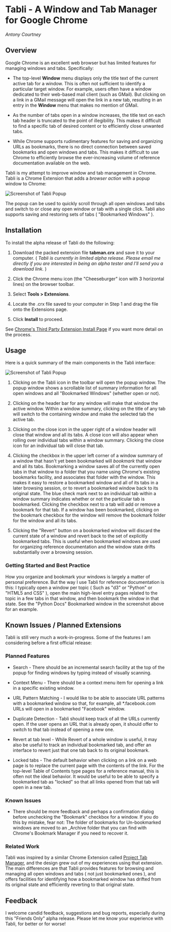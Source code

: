 # Tabli - A Window and Tab Manager for Google Chrome

*Antony Courtney*

## Overview

Google Chrome is an excellent web browser but has limited features for managing windows and tabs. Specifically:

  * The top-level **Window** menu displays only the title text of the current active tab for a window. This is often not sufficient to identify a particular target window.  For example, users often have a window dedicated to their web-based mail client (such as GMail).  But clicking on a link in a GMail message will open the link in a new tab, resulting in an entry in the **Window** menu that makes no mention of GMail.

  * As the number of tabs open in a window increases, the title text on each tab header is truncated to the point of illegibility. This makes it difficult to find a specific tab of desired content or to efficiently close unwanted tabs.

  * While Chrome supports rudimentary features for saving and organizing URLs as bookmarks, there is no direct connection between saved bookmarks and open windows and tabs.  This makes it difficult to use Chrome to efficiently browse the ever-increasing volume of reference documentation available on the web.

Tabli is my attempt to improve window and tab management in Chrome. Tabli is a Chrome Extension that adds a *browser action* with a popup window to Chrome:

![Screenshot of Tabli Popup](screenshots/tabli-screenshot.png "Tabli screenshot")

The popup can be used to quickly scroll through all open windows and tabs and switch to or close any open window or tab with a single click.  Tabli also supports saving and restoring sets of tabs ( "Bookmarked Windows" ).

## Installation

To install the alpha release of Tabli do the following:

1. Download the packed extension file **tabman.crx** and save it to your computer.  ( *Tabli is currently in limited alpha release. Please email me directly if you are interested in being an alpha tester and I'll send you a download link.* )

2. Click the Chrome menu icon (the "Cheeseburger" icon with 3 horizontal lines) on the browser toolbar.

3. Select **Tools > Extensions**.

4. Locate the .crx file saved to your computer in Step 1 and drag the file onto the Extensions page.

5. Click **Install** to proceed.

See [Chrome's Third Party Extension Install Page](https://support.google.com/chrome_webstore/answer/2664769?p=crx_warning&rd=1) if you want more detail on the process.

## Usage

Here is a quick summary of the main components in the Tabli interface:

![Screenshot of Tabli Popup](screenshots/tabli-screenshot-annotated.png "Tabli screenshot")

1. Clicking on the Tabli icon in the toolbar will open the popup window.  The popup window shows a scrollable list of summary information for all open windows and all "Bookmarked Windows" (whether open or not).

2. Clicking on the header bar for any window will make that window the active window.  Within a window summary, clicking on the title of any tab will switch to the containing window and make the selected tab the active tab.    

3. Clicking on the close icon in the upper right of a window header will close that window and all its tabs. A close icon will also appear when rolling over individual tabs within a window summary.  Clicking the close icon for an individual tab will close that tab.

4. Clicking the checkbox in the upper left corner of a window summary of a window that hasn't yet been bookmarked will *bookmark* that window and all its tabs. Bookmarking a window saves all of the currently open tabs in that window to a folder that you name using Chrome's existing bookmarks facility, and associates that folder with the window. This makes it easy to restore a bookmarked window and all of its tabs in a later browsing session, or to revert a bookmarked window back to its original state.
The blue check mark next to an individual tab within a window summary indicates whether or not the particular tab is bookmarked.  Clicking the checkbox next to a tab will add or remove a bookmark for that tab.
If a window has been bookmarked, clicking on the bookmark checkbox for the window will remove the bookmark folder for the window and all its tabs.

5. Clicking the "Revert" button on a bookmarked window will discard the current state of a window and revert back to the set of explicitly bookmarked tabs. This is useful when bookmarked windows are used for organizing reference documentation and the window state drifts substantially over a browsing session.

### Getting Started and Best Practice

How you organize and bookmark your windows is largely a matter of personal preference. But the way I use Tabli for reference documentation is this: I typically open a window per topic ( Such as "d3" or "Python" or "HTML5 and CSS" ), open the main high-level entry pages related to the topic in a few tabs in that window, and then bookmark the window in that state.  See the "Python Docs" Bookmarked window in the screenshot above for an example.  

## Known Issues / Planned Extensions

Tabli is still very much a work-in-progress.  Some of the features I am considering before a first official release:

### Planned Features

* Search - There should be an incremental search facility at the top of the popup for finding windows by typing instead of visually scanning.

* Context Menu - There should be a context menu item for opening a link in a specific existing window.

* URL Pattern Matching - I would like to be able to associate URL patterns with a bookmarked window so that, for example, all *.facebook.com URLs will open in a bookmarked "Facebook" window.

* Duplicate Detection - Tabli should keep track of all the URLs currently open. If the user opens an URL that is already open, it should offer to switch to that tab instead of opening a new one.

* Revert at tab level - While Revert of a whole window is useful, it may also be useful to track an individual bookmarked tab, and offer an interface to revert just that one tab back to its original bookmark.

* Locked tabs - The default behavior when clicking on a link on a web page is to replace the current page with the contents of the link.  For the top-level Table of Contents type pages for a reference manual, this is often not the ideal behavior. It would be useful to be able to specify a bookmarked tab as "locked" so that all links opened from that tab will open in a new tab.

### Known Issues

* There should be more feedback and perhaps a confirmation dialog before unchecking the "Bookmark" checkbox for a window. If you do this by mistake, fear not: The folder of bookmarks for Un-bookmarked windows are moved to an _Archive folder that you can find with Chrome's Bookmark Manager if you need to recover it.

### Related Work

Tabli was inspired by a similar Chrome Extension called [Project Tab Manager](https://chrome.google.com/webstore/detail/project-tab-manager/iapdnheekciiecjijobcglkcgeckpoia?hl=en), and the design grew out of my experiences using that extension.  The main differences are that Tabli provides features for browsing and managing all open windows and tabs ( not just bookmarked ones ), and offers facilities for identifying how a bookmarked window has drifted from its original state and efficiently reverting to that original state.

## Feedback

I welcome candid feedback, suggestions and bug reports, especially during this "Friends Only" alpha release.  Please let me know your experience with Tabli, for better or for worse!

